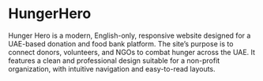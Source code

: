 # HungerHero
Hunger Hero is a modern, English-only, responsive website designed for a UAE-based donation and food bank platform. The site’s purpose is to connect donors, volunteers, and NGOs to combat hunger across the UAE. It features a clean and professional design suitable for a non-profit organization, with intuitive navigation and easy-to-read layouts.
